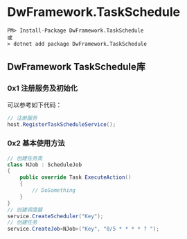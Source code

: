 # DwFramework.TaskSchedule

```shell
PM> Install-Package DwFramework.TaskSchedule
或
> dotnet add package DwFramework.TaskSchedule
```

## DwFramework TaskSchedule库

### 0x1 注册服务及初始化

可以参考如下代码：

```c#
// 注册服务
host.RegisterTaskScheduleService();
```

### 0x2 基本使用方法

```c#
// 创建任务类
class NJob : ScheduleJob
{
    public override Task ExecuteAction()
    {
        // DoSomething
    }
}
// 创建调度器
service.CreateScheduler("Key");
// 创建任务
service.CreateJob<NJob>("Key", "0/5 * * * * ? ");
```